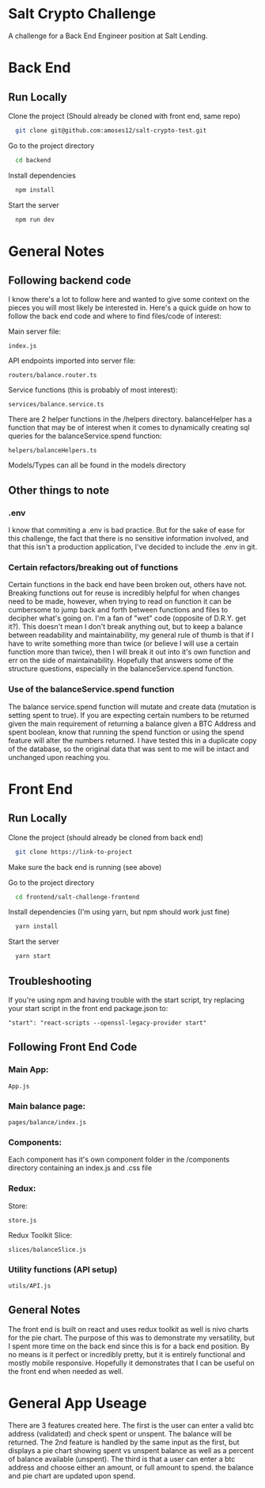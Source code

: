 # Salt Crypto Challenge

A challenge for a Back End Engineer position at Salt Lending.

# Back End

## Run Locally

Clone the project (Should already be cloned with front end, same repo)

```bash
  git clone git@github.com:amoses12/salt-crypto-test.git
```

Go to the project directory

```bash
  cd backend
```

Install dependencies

```bash
  npm install
```

Start the server

```bash
  npm run dev
```

# General Notes

## Following backend code

I know there's a lot to follow here and wanted to give some context on the pieces you will
most likely be interested in. Here's a quick guide on how to follow the back end code and
where to find files/code of interest:

Main server file:

```
index.js
```

API endpoints imported into server file:

```
routers/balance.router.ts
```

Service functions (this is probably of most interest):

```
services/balance.service.ts
```

There are 2 helper functions in the /helpers directory. balanceHelper has a function
that may be of interest when it comes to dynamically creating sql queries for the
balanceService.spend function:

```
helpers/balanceHelpers.ts
```

Models/Types can all be found in the models directory

## Other things to note

### .env

I know that commiting a .env is bad practice. But for the sake of ease for this challenge,
the fact that there is no sensitive information involved, and that this isn't a production
application, I've decided to include the .env in git.

### Certain refactors/breaking out of functions

Certain functions in the back end have been broken out, others have not. Breaking functions
out for reuse is incredibly helpful for when changes need to be made, however, when trying
to read on function it can be cumbersome to jump back and forth between functions and files
to decipher what's going on. I'm a fan of "wet" code (opposite of D.R.Y. get it?). This
doesn't mean I don't break anything out, but to keep a balance between readability and
maintainability, my general rule of thumb is that if I have to write something more than
twice (or believe I will use a certain function more than twice), then I will break it out
into it's own function and err on the side of maintainability. Hopefully that answers some
of the structure questions, especially in the balanceService.spend function.

### Use of the balanceService.spend function

The balance service.spend function will mutate and create data (mutation is setting spent
to true). If you are expecting certain numbers to be returned given the main requirement
of returning a balance given a BTC Address and spent boolean, know that running the spend
function or using the spend feature will alter the numbers returned. I have tested this in
a duplicate copy of the database, so the original data that was sent to me will be intact
and unchanged upon reaching you.

# Front End

## Run Locally

Clone the project (should already be cloned from back end)

```bash
  git clone https://link-to-project
```

Make sure the back end is running (see above)

Go to the project directory

```bash
  cd frontend/salt-challenge-frontend
```

Install dependencies (I'm using yarn, but npm should work just fine)

```bash
  yarn install
```

Start the server

```bash
  yarn start
```

## Troubleshooting

If you're using npm and having trouble with the start script, try replacing your start
script in the front end package.json to:

```
"start": "react-scripts --openssl-legacy-provider start"
```

## Following Front End Code

### Main App:

```
App.js
```

### Main balance page:

```
pages/balance/index.js
```

### Components:

Each component has it's own component folder in the /components directory containing
an index.js and .css file

### Redux:

Store:

```
store.js
```

Redux Toolkit Slice:

```
slices/balanceSlice.js
```

### Utility functions (API setup)

```
utils/API.js
```

## General Notes

The front end is built on react and uses redux toolkit as well is nivo charts for the
pie chart. The purpose of this was to demonstrate my versatility, but I spent more time on
the back end since this is for a back end position. By no means is it perfect or incredibly pretty,
but it is entirely functional and mostly mobile responsive. Hopefully
it demonstrates that I can be useful on the front end when needed as well.

# General App Useage

There are 3 features created here. The first is the user can enter a valid btc address (validated)
and check spent or unspent. The balance will be returned. The 2nd feature is handled by the same
input as the first, but displays a pie chart showing spent vs unspent balance as well as a percent
of balance available (unspent). The third is that a user can enter a btc address and choose either
an amount, or full amount to spend. the balance and pie chart are updated upon spend.
